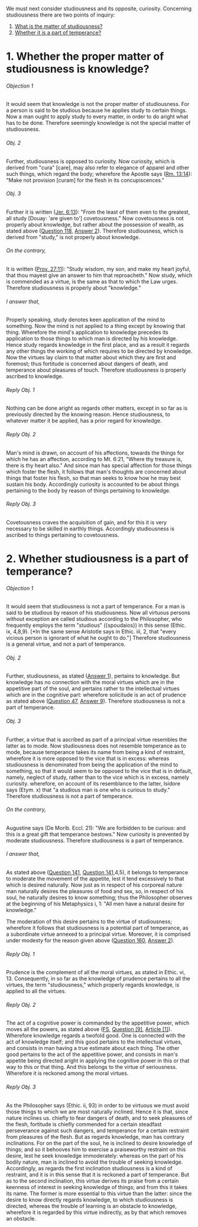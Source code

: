 We must next consider studiousness and its opposite, curiosity. Concerning studiousness there are two points of inquiry:  

1. [ What is the matter of studiousness?](#1.%20Whether%20the%20proper%20matter%20of%20studiousness%20is%20knowledge?)
2. [ Whether it is a part of temperance?](#2.%20Whether%20studiousness%20is%20a%20part%20of%20temperance?)



# 1. Whether the proper matter of studiousness is knowledge? 

###### Objection 1
It would seem that knowledge is not the proper matter of studiousness. For a person is said to be studious because he applies study to certain things. Now a man ought to apply study to every matter, in order to do aright what has to be done. Therefore seemingly knowledge is not the special matter of studiousness.  

###### Obj. 2
Further, studiousness is opposed to curiosity. Now curiosity, which is derived from "cura" \[care\], may also refer to elegance of apparel and other such things, which regard the body; wherefore the Apostle says ([Rm. 13:14](http://bible.gospelcom.net/bible?Rm++13:14)): "Make not provision \[curam\] for the flesh in its concupiscences."  

###### Obj. 3
Further it is written ([Jer. 6:13](http://bible.gospelcom.net/bible?Jer++6:13)): "From the least of them even to the greatest, all study \[Douay: 'are given to'\] covetousness." Now covetousness is not properly about knowledge, but rather about the possession of wealth, as stated above ([Question 118](118.%20Vices%20Opposed%20to%20Liberality,%20and%20in%20the%20First%20Place,%20of%20Covetousness.md), [Answer 2](118.%20Vices%20Opposed%20to%20Liberality,%20and%20in%20the%20First%20Place,%20of%20Covetousness.md#2.%20Whether%20covetousness%20is%20a%20special%20sin?)). Therefore studiousness, which is derived from "study," is not properly about knowledge.  

###### On the contrary,
It is written ([Prov. 27:11](http://bible.gospelcom.net/bible?Prov++27:11)): "Study wisdom, my son, and make my heart joyful, that thou mayest give an answer to him that reproacheth." Now study, which is commended as a virtue, is the same as that to which the Law urges. Therefore studiousness is properly about "knowledge."  

###### I answer that,
Properly speaking, study denotes keen application of the mind to something. Now the mind is not applied to a thing except by knowing that thing. Wherefore the mind's application to knowledge precedes its application to those things to which man is directed by his knowledge. Hence study regards knowledge in the first place, and as a result it regards any other things the working of which requires to be directed by knowledge. Now the virtues lay claim to that matter about which they are first and foremost; thus fortitude is concerned about dangers of death, and temperance about pleasures of touch. Therefore studiousness is properly ascribed to knowledge.  

###### Reply Obj. 1
Nothing can be done aright as regards other matters, except in so far as is previously directed by the knowing reason. Hence studiousness, to whatever matter it be applied, has a prior regard for knowledge.  

###### Reply Obj. 2
Man's mind is drawn, on account of his affections, towards the things for which he has an affection, according to Mt. 6:21, "Where thy treasure is, there is thy heart also." And since man has special affection for those things which foster the flesh, it follows that man's thoughts are concerned about things that foster his flesh, so that man seeks to know how he may best sustain his body. Accordingly curiosity is accounted to be about things pertaining to the body by reason of things pertaining to knowledge.  

###### Reply Obj. 3
Covetousness craves the acquisition of gain, and for this it is very necessary to be skilled in earthly things. Accordingly studiousness is ascribed to things pertaining to covetousness.  




# 2. Whether studiousness is a part of temperance? 

###### Objection 1
It would seem that studiousness is not a part of temperance. For a man is said to be studious by reason of his studiousness. Now all virtuous persons without exception are called studious according to the Philosopher, who frequently employs the term "studious" ({spoudaios}) in this sense (Ethic. ix, 4,8,9). \[\*In the same sense Aristotle says in Ethic. iii, 2, that "every vicious person is ignorant of what he ought to do."\] Therefore studiousness is a general virtue, and not a part of temperance.  

###### Obj. 2
Further, studiousness, as stated ([Answer 1](#1.%20Whether%20the%20proper%20matter%20of%20studiousness%20is%20knowledge?%20)), pertains to knowledge. But knowledge has no connection with the moral virtues which are in the appetitive part of the soul, and pertains rather to the intellectual virtues which are in the cognitive part: wherefore solicitude is an act of prudence as stated above ([Question 47](47.%20Prudence,%20Considered%20in%20Itself.md), [Answer 9](47.%20Prudence,%20Considered%20in%20Itself.md#9.%20Whether%20solicitude%20belongs%20to%20prudence?)). Therefore studiousness is not a part of temperance.  

###### Obj. 3
Further, a virtue that is ascribed as part of a principal virtue resembles the latter as to mode. Now studiousness does not resemble temperance as to mode, because temperance takes its name from being a kind of restraint, wherefore it is more opposed to the vice that is in excess: whereas studiousness is denominated from being the application of the mind to something, so that it would seem to be opposed to the vice that is in default, namely, neglect of study, rather than to the vice which is in excess, namely curiosity. wherefore, on account of its resemblance to the latter, Isidore says (Etym. x) that "a studious man is one who is curious to study." Therefore studiousness is not a part of temperance.  

###### On the contrary,
Augustine says (De Morib. Eccl. 21): "We are forbidden to be curious: and this is a great gift that temperance bestows." Now curiosity is prevented by moderate studiousness. Therefore studiousness is a part of temperance.  

###### I answer that,
As stated above ([Question 141](141.%20Temperance.md), [Question 141](141.%20Temperance.md),4,5), it belongs to temperance to moderate the movement of the appetite, lest it tend excessively to that which is desired naturally. Now just as in respect of his corporeal nature man naturally desires the pleasures of food and sex, so, in respect of his soul, he naturally desires to know something; thus the Philosopher observes at the beginning of his Metaphysics i, 1: "All men have a natural desire for knowledge."  

The moderation of this desire pertains to the virtue of studiousness; wherefore it follows that studiousness is a potential part of temperance, as a subordinate virtue annexed to a principal virtue. Moreover, it is comprised under modesty for the reason given above ([Question 160](160.%20Modesty.md), [Answer 2](160.%20Modesty.md#2.%20Whether%20modesty%20is%20only%20about%20outward%20actions?%20)).  

###### Reply Obj. 1
Prudence is the complement of all the moral virtues, as stated in Ethic. vi, 13. Consequently, in so far as the knowledge of prudence pertains to all the virtues, the term "studiousness," which properly regards knowledge, is applied to all the virtues.  

###### Reply Obj. 2
The act of a cognitive power is commanded by the appetitive power, which moves all the powers, as stated above ([FS](../FS.html), [Question \[9\]](../FS/FS009.html#FSQ9OUTP1), [Article \[1\]](../FS/FS009.html#FSQ9A1THEP1)). Wherefore knowledge regards a twofold good. One is connected with the act of knowledge itself; and this good pertains to the intellectual virtues, and consists in man having a true estimate about each thing. The other good pertains to the act of the appetitive power, and consists in man's appetite being directed aright in applying the cognitive power in this or that way to this or that thing. And this belongs to the virtue of seriousness. Wherefore it is reckoned among the moral virtues.  

###### Reply Obj. 3
As the Philosopher says (Ethic. ii, 93) in order to be virtuous we must avoid those things to which we are most naturally inclined. Hence it is that, since nature inclines us. chiefly to fear dangers of death, and to seek pleasures of the flesh, fortitude is chiefly commended for a certain steadfast perseverance against such dangers, and temperance for a certain restraint from pleasures of the flesh. But as regards knowledge, man has contrary inclinations. For on the part of the soul, he is inclined to desire knowledge of things; and so it behooves him to exercise a praiseworthy restraint on this desire, lest he seek knowledge immoderately: whereas on the part of his bodily nature, man is inclined to avoid the trouble of seeking knowledge. Accordingly, as regards the first inclination studiousness is a kind of restraint, and it is in this sense that it is reckoned a part of temperance. But as to the second inclination, this virtue derives its praise from a certain keenness of interest in seeking knowledge of things; and from this it takes its name. The former is more essential to this virtue than the latter: since the desire to know directly regards knowledge, to which studiousness is directed, whereas the trouble of learning is an obstacle to knowledge, wherefore it is regarded by this virtue indirectly, as by that which removes an obstacle.